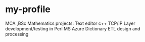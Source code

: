 # my-profile
MCA ,BSc Mathematics
projects:
Text editor c++
TCP/IP Layer development/testing in Perl
MS Azure Dictionary 
ETL design and processing 
